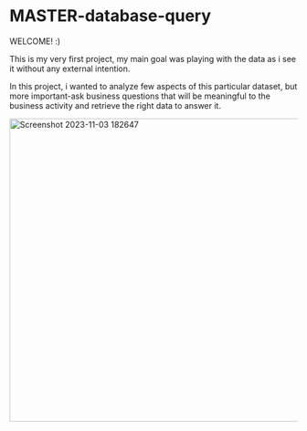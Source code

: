 # MASTER-database-query

WELCOME! :) 

This is my very first project, my main goal was playing with the data as i see it without any external intention.

In this project, i wanted to analyze few aspects of this particular dataset, but more important-ask business questions 
that will be meaningful to the business activity and retrieve the right data to answer it.





<img width="531" alt="Screenshot 2023-11-03 182647" src="https://github.com/EranEid24/MASTER-database-query/assets/149265837/9c5900e6-e4ec-4d16-b233-ce333241ee6b">
